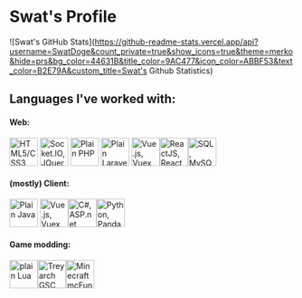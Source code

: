 # Swat's Profile
 
![Swat's GitHub Stats](https://github-readme-stats.vercel.app/api?username=SwatDoge&count_private=true&show_icons=true&theme=merko&hide=prs&bg_color=44631B&title_color=9AC477&icon_color=ABBF53&text_color=B2E79A&custom_title=Swat's Github Statistics)
## Languages I've worked with:
#### Web:
<img src="https://swatdoge.nl/s/githubIcons/css3-plain.svg" width="50" alt="HTML5/CSS3, Bootstrap, Materialize, SASS"> <img src="https://swatdoge.nl/s/githubIcons/javascript-plain.svg" width="50" alt="Socket.IO, JQuery, JSON"> <img src="https://swatdoge.nl/s/githubIcons/php-plain.svg" width="50" alt="Plain PHP"> <img src="https://swatdoge.nl/s/githubIcons/laravel-plain.svg" width="50" alt="Plain Laravel"> <img src="https://swatdoge.nl/s/githubIcons/vuejs-plain.svg" width="50" alt="Vue.js, Vuex"><img src="https://swatdoge.nl/s/githubIcons/react-original.svg" width="50" alt="ReactJS, React Native, Redux"><img src="https://swatdoge.nl/s/githubIcons/mysql-plain.svg" width="50" alt="SQL, MySQL">
#### (mostly) Client:
<img src="https://swatdoge.nl/s/githubIcons/java-plain.svg" width="50" alt="Plain Java"> <img src="https://swatdoge.nl/s/githubIcons/csharp-plain.svg" width="50" alt="Vue.js, Vuex"><img src="https://swatdoge.nl/s/githubIcons/react-original.svg" width="50" alt="C#, ASP.net, winForms, isWiX, Binary file parsing, windows services, OCR"><img src="https://swatdoge.nl/s/githubIcons/python-plain.svg" width="50" alt="Python, Pandas, Django">
#### Game modding:
<img src="https://swatdoge.nl/s/githubIcons/lua-plain.svg" width="50" alt="plain Lua"><img src="https://swatdoge.nl/s/githubIcons/noIcon.svg" width="50" alt="Treyarch GSC"><img src="https://swatdoge.nl/s/githubIcons/noIcon.svg" width="50" alt="Minecraft mcFunction">
